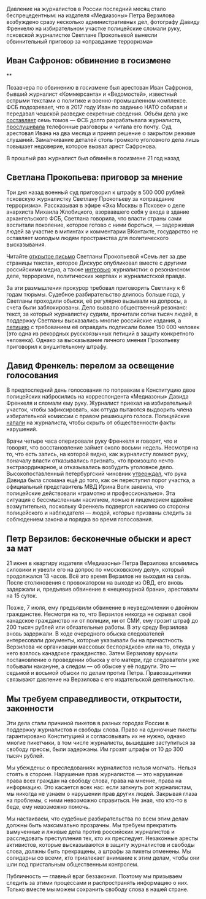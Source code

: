 Давление на журналистов в России последний месяц стало беспрецедентным: на издателя «Медиазоны» Петра Верзилова возбуждено сразу несколько административных дел, фотографу Давиду Френкелю на избирательном участке полицейские сломали руку, псковской журналистке Светлане Прокопьевой вынесли обвинительный приговор за «оправдание терроризма»‌

##  Иван Сафронов: обвинение в госизмене

**

Позавчера по обвинению в госизмене был арестован Иван Сафронов, бывший журналист «Коммерсанта» и «Ведомостей», известный острыми текстами о политике и военно-промышленном комплексе. ФСБ подозревает, что в 2017 году Иван по заданию НАТО собирал и передавал чешской разведке секретные сведения. Объём дела уже [составляет](https://www.gazeta.ru/social/news/2020/07/07/n_14641225.shtml) семь томов — ФСБ долго разрабатывала журналиста, [прослушивала](https://www.kommersant.ru/doc/4407478) телефонные разговоры и читала его почту. Суд арестовал Ивана на два месяца и принял решение о закрытом режиме слушаний. Замалчивание деталей столь громкого уголовного дела лишь повышает недоверие, которое вызвал арест Сафронова.

В прошлый раз журналист был обвинён в госизмене 21 год назад‌

[ ](https://www.change.org/p/%D1%80%D0%B0%D1%81%D1%81%D0%B5%D0%BA%D1%80%D0%B5%D1%82%D0%B8%D1%82%D1%8C-%D0%B4%D0%B5%D0%BB%D0%BE-%D0%B8%D0%B2%D0%B0%D0%BD%D0%B0-%D1%81%D0%B0%D1%84%D1%80%D0%BE%D0%BD%D0%BE%D0%B2%D0%B0-%D0%BE%D0%B1%D0%B2%D0%B8%D0%BD%D0%B5%D0%BD%D0%B8%D0%B5-%D0%B4%D0%BE%D0%BB%D0%B6%D0%BD%D0%BE-%D0%B1%D1%8B%D1%82%D1%8C-%D0%BF%D1%83%D0%B1%D0%BB%D0%B8%D1%87%D0%BD%D1%8B%D0%BC)

## Светлана Прокопьева: приговор за мнение

Три дня назад военный суд приговорил к штрафу в 500 000 рублей псковскую журналистку Светлану Прокопьеву за «оправдание терроризма». Рассказывая в эфире «Эха Москвы в Пскове» о деле анархиста Михаила Жлобицкого, взорвавшего себя у входа в здание архангельского ФСБ, Светлана говорила, что власти страны сами воспитали поколение, которое готово с ними бороться, — задерживая людей за участие в митингах и комментарии ВКонтакте, государство не оставляет молодым людям пространства для политического высказывания.

Читайте [открытое письмо](https://discours.io/articles/social/sem-let-za-dve-stranitsy-teksta-svetlana-prokopeva-eto-delo-ubiystvo-svobody-slova) Светланы Прокопьевой «Семь лет за две страницы текста», которое Дискурс опубликовал вместе с другими российскими медиа, а также [интервью](https://discours.io/articles/social/prokopeva-about-russia) журналистки: о резонансном деле, терроризме, политических жертвах и журналистской правде.

За эти размышления прокурор требовал приговорить Светлану к 6 годам тюрьмы. Судебное разбирательство длилось больше года, у Светланы проходили обыски, её регулярно вызывали на допросы, а счета были заблокированы. Дело вызвало общественный резонанс: текст, за который журналистку судили, прочитали сотни тысяч людей, в поддержку Светланы высказались многие российские издания, а [петицию](https://www.change.org/p/%D0%B7%D0%B0%D1%89%D0%B8%D1%82%D0%B8%D1%82%D1%8C-%D1%81%D0%B2%D0%BE%D0%B1%D0%BE%D0%B4%D1%83-%D1%81%D0%BB%D0%BE%D0%B2%D0%B0-%D0%B8-%D1%81%D0%BC%D0%B8-%D0%BF%D1%80%D0%B5%D0%BA%D1%80%D0%B0%D1%82%D0%B8%D1%82%D1%8C-%D0%BF%D1%80%D0%B5%D1%81%D0%BB%D0%B5%D0%B4%D0%BE%D0%B2%D0%B0%D0%BD%D0%B8%D0%B5-%D1%81%D0%B2%D0%B5%D1%82%D0%BB%D0%B0%D0%BD%D1%8B-%D0%BF%D1%80%D0%BE%D0%BA%D0%BE%D0%BF%D1%8C%D0%B5%D0%B2%D0%BE%D0%B9) с требованием её оправдать подписали более 150 000 человек (это одна из рекордных русскоязычных петиций в защиту конкретного человека). Однако за высказывание личного мнения Прокопьеву приговорил к внушительному штрафу.

## Давид Френкель: перелом за освещение голосования

В предпоследний день голосования по поправкам в Конституцию двое полицейских набросились на корреспондента «Медиазоны» Давида Френкеля и сломали ему руку. Журналист приехал на избирательный участок, чтобы зафиксировать, как оттуда пытаются выдворить члена избирательной комиссии с правом решающего голоса. Полицейские [напали](https://youtu.be/1NZTQvxUi6s?t=135) на журналиста, чтобы скрыть от общественности факты нарушений.

Врачи четыре часа оперировали руку Френкеля и говорят, что и говорят, что восстановление займет около восьми недель. Несмотря на то, что есть запись, на которой видно, как журналисту ломают руку, поначалу власти отказывались признать, что произошло нечто экстраординарное, и отказывались возбудить уголовное дело. Высокопоставленный петербургский чиновник [утверждал](https://t.me/rotondamedia/1930), что рука Давида была сломана ещё до того, как он переступил порог участка, а официальный представитель МВД Ирина Волк заявила, что полицейские действовали «грамотно и профессионально». Эта ситуация с бессмысленным насилием, ложью и лицемерием вдвойне возмутительна, поскольку Френкель подвергся насилию со стороны полицейского и наблюдателя — людей, которые призваны следить за соблюдением закона и порядка во время голосования.

## Петр Верзилов: бесконечные обыски и арест за мат

21 июня в квартиру издателя «Медиазоны» Петра Верзилова вломились силовики и увезли его на допрос по «московскому делу», который продолжался 13 часов. Всё это время Верзилов не выходил на связь. После столкновения с провокатором на выходе из ОВД, его вновь задержали и, предъявив обвинение в «нецензурной брани», арестовали на 15 суток. 

Позже, 7 июля, ему предъявили обвинение в неуведомлении о двойном гражданстве. Несмотря на то, что Верзилов никогда не скрывал своё канадское гражданство ни от полиции, ни от СМИ, ему грозит штраф до 200 тысяч рублей или обязательные работы. В эту среду Верзилова вновь задержали. В ходе очередного обыска следователей интересовали документы, которые указывали бы на причастность Верзилова «к организации массовых беспорядков» или на то, откуда у него взялось канадское гражданство. Затем Верзилову вручили постановление о проведении обыска у его матери, где следователи уже побывали накануне, а следом — об обыске у её подруги. Это — седьмой и восьмой обыски по делам против Петра. Правозащитники связывают давление на Верзилова с его издательской деятельностью.

## Мы требуем справедливости, открытости, законности

Эти дела стали причиной пикетов в разных городах России в поддержку журналистов и свободы слова. Право на одиночные пикеты гарантировано Конституцией и согласовывать их не нужно, однако многие пикетчики, в том числе журналисты, вышедшие заступиться за свободу прессы, были задержаны. Им грозят штрафы от 10 до 300 тысяч рублей.

Мы убеждены: о преследованиях журналистов нельзя молчать. Нельзя стоять в стороне. Нарушение прав журналистов — это нарушение права всех граждан на свободу слова, права на мнение, права на информацию. Это касается всех нас: если заткнуть рот журналистам, мы никогда не узнаем о нарушении прав других людей. Закрывая глаза на проблемы, с ними невозможно справиться. Не зная, что кто-то в беде, ему невозможно помочь.

Мы настаиваем, что судебные разбирательства по всем этим делам должны быть максимально прозрачны. Мы требуем прекратить вымученные и лживые дела против российских журналистов и расследовать преступления тех, кто их преследует. Незаконные аресты активистов, которые высказываются в защиту журналистов и свободы слова, должны быть прекращены, а штрафы за пикеты отменены. Мы солидарны со всеми, кто привлекает внимание к этим делам, чтобы они шли под пристальным общественным контролем. 

Публичность — главный враг беззакония. Поэтому мы призываем следить за этими процессами и распространять информацию о них. Только вместе мы можем сохранить свободу слова в нашей стране.
